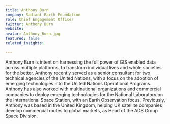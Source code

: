 ```yaml
---
title: Anthony Burn
company: Radiant Earth Foundation
role: Chief Engagement Officer
twitter: Anthony Burn
website:
avatar: Anthony_Burn.jpg
featured: false
related_insights:

---
```

Anthony Burn is intent on harnessing the full power of GIS enabled data across multiple platforms, to transform individual lives and whole societies for the better. Anthony recently served as a senior consultant for two technical agencies of the United Nations, with a focus on the adoption of emerging technologies into the United Nations Operational Programs. Anthony has also worked with multinational organizations and commercial companies to deploy emerging technologies for the National Laboratory on the International Space Station, with an Earth Observation focus. Previously, Anthony was based in the United Kingdom, helping UK satellite companies develop commercial routes to global markets, as Head of the ADS Group Space Division. 
